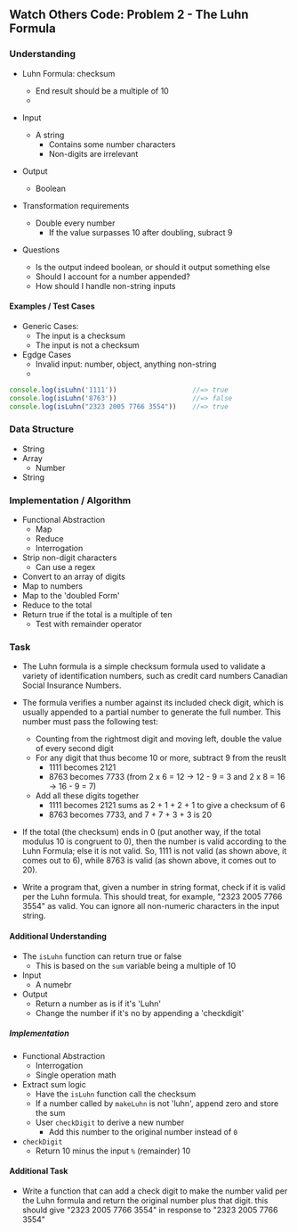## Watch Others Code: Problem 2 - The Luhn Formula

### Understanding
- Luhn Formula: checksum
  + End result should be a multiple of 10
  + 
- Input
  + A string
    * Contains some number characters
    * Non-digits are irrelevant
- Output
  + Boolean
- Transformation requirements
  + Double every number
    * If the value surpasses 10 after doubling, subract 9

- Questions
  + Is the output indeed boolean, or should it output something else
  + Should I account for a number appended?
  + How should I handle non-string inputs

#### Examples / Test Cases
- Generic Cases:
  + The input is a checksum
  + The input is not a checksum
- Egdge Cases
  + Invalid input: number, object, anything non-string
  + 
```js
console.log(isLuhn('1111'))                   //=> true
console.log(isLuhn('8763'))                   //=> false
console.log(isLuhn("2323 2005 7766 3554"))    //=> true
```

### Data Structure
- String
- Array
  + Number
- String

### Implementation / Algorithm
- Functional Abstraction
  + Map
  + Reduce
  + Interrogation
- Strip non-digit characters
  * Can use a regex
- Convert to an array of digits
- Map to numbers
- Map to the 'doubled Form'
- Reduce to the total
- Return true if the total is a multiple of ten
  * Test with remainder operator

### Task
- The Luhn formula is a simple checksum formula used to validate a variety of identification numbers, such as credit card numbers Canadian Social Insurance Numbers.

- The formula verifies a number against its included check digit, which is usually appended to a partial number to generate the full number. This number must pass the following test:

  + Counting from the rightmost digit and moving left, double the value of every second digit
  + For any digit that thus become 10 or more, subtract 9 from the reuslt
    * 1111 becomes 2121
    * 8763 becomes 7733 (from 2 x 6 = 12 -> 12 - 9 = 3 and 2 x 8 = 16 -> 16 - 9 = 7)
  + Add all these digits together
    * 1111 becomes 2121 sums as 2 + 1 + 2 + 1 to give a checksum of 6
    * 8763 becomes 7733, and 7 + 7 + 3 + 3 is 20

- If the total (the checksum) ends in 0 (put another way, if the total modulus 10 is congruent to 0), then the number is valid according to the Luhn Formula; else it is not valid. So, 1111 is not valid (as shown above, it comes out to 6), while 8763 is valid (as shown above, it comes out to 20).

- Write a program that, given a number in string format, check if it is valid per the Luhn formula. This should treat, for example, "2323 2005 7766 3554" as valid. You can ignore all non-numeric characters in the input string.

#### Additional Understanding
- The `isLuhn` function can return true or false
  + This is based on the `sum` variable being a multiple of 10
- Input
  + A numebr
- Output
  + Return a number as is if it's 'Luhn'
  + Change the number if it's no by appending a 'checkdigit'

##### Implementation
- Functional Abstraction
  + Interrogation
  + Single operation math
- Extract sum logic
  + Have the `isLuhn` function call the checksum
  + If a number called by `makeLuhn` is not 'luhn', append zero and store the sum
  + User `checkDigit` to derive a new number
    * Add this number to the original number instead of `0`
- `checkDigit`
  + Return 10 minus the input `%` (remainder) 10

#### Additional Task
- Write a function that can add a check digit to make the number valid per the Luhn formula and return the original number plus that digit. this should give "2323 2005 7766 3554" in response to "2323 2005 7766 3554"
